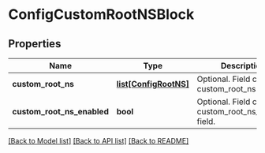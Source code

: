# ConfigCustomRootNSBlock

## Properties
Name | Type | Description | Notes
------------ | ------------- | ------------- | -------------
**custom_root_ns** | [**list[ConfigRootNS]**](ConfigRootNS.md) | Optional. Field config for custom_root_ns field. | [optional] 
**custom_root_ns_enabled** | **bool** | Optional. Field config for custom_root_ns_enabled field. | [optional] 

[[Back to Model list]](../README.md#documentation-for-models) [[Back to API list]](../README.md#documentation-for-api-endpoints) [[Back to README]](../README.md)


